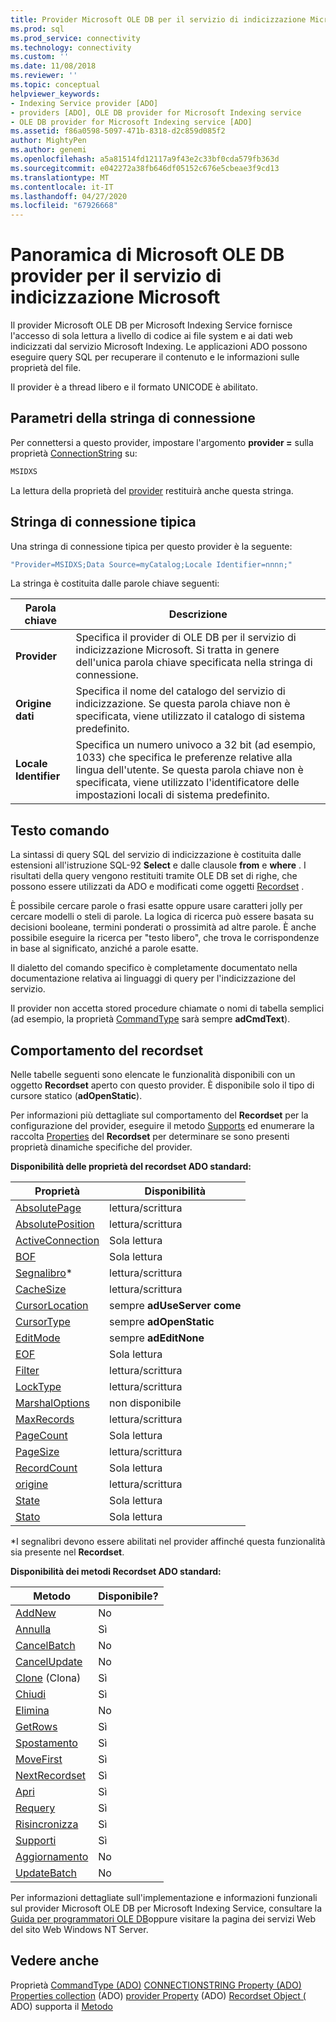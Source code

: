 ```yaml
---
title: Provider Microsoft OLE DB per il servizio di indicizzazione Microsoft | Microsoft Docs
ms.prod: sql
ms.prod_service: connectivity
ms.technology: connectivity
ms.custom: ''
ms.date: 11/08/2018
ms.reviewer: ''
ms.topic: conceptual
helpviewer_keywords:
- Indexing Service provider [ADO]
- providers [ADO], OLE DB provider for Microsoft Indexing service
- OLE DB provider for Microsoft Indexing service [ADO]
ms.assetid: f86a0598-5097-471b-8318-d2c859d085f2
author: MightyPen
ms.author: genemi
ms.openlocfilehash: a5a81514fd12117a9f43e2c33bf0cda579fb363d
ms.sourcegitcommit: e042272a38fb646df05152c676e5cbeae3f9cd13
ms.translationtype: MT
ms.contentlocale: it-IT
ms.lasthandoff: 04/27/2020
ms.locfileid: "67926668"
---
```

# <a name="microsoft-ole-db-provider-for-microsoft-indexing-service-overview"></a>Panoramica di Microsoft OLE DB provider per il servizio di indicizzazione Microsoft
Il provider Microsoft OLE DB per Microsoft Indexing Service fornisce l'accesso di sola lettura a livello di codice ai file system e ai dati web indicizzati dal servizio Microsoft Indexing. Le applicazioni ADO possono eseguire query SQL per recuperare il contenuto e le informazioni sulle proprietà del file.

 Il provider è a thread libero e il formato UNICODE è abilitato.

## <a name="connection-string-parameters"></a>Parametri della stringa di connessione
 Per connettersi a questo provider, impostare l'argomento **provider =** sulla proprietà [ConnectionString](../../../ado/reference/ado-api/connectionstring-property-ado.md) su:

```vb
MSIDXS
```

 La lettura della proprietà del [provider](../../../ado/reference/ado-api/provider-property-ado.md) restituirà anche questa stringa.

## <a name="typical-connection-string"></a>Stringa di connessione tipica
 Una stringa di connessione tipica per questo provider è la seguente:

```vb
"Provider=MSIDXS;Data Source=myCatalog;Locale Identifier=nnnn;"
```

 La stringa è costituita dalle parole chiave seguenti:

|Parola chiave|Descrizione|
|-------------|-----------------|
|**Provider**|Specifica il provider di OLE DB per il servizio di indicizzazione Microsoft. Si tratta in genere dell'unica parola chiave specificata nella stringa di connessione.|
|**Origine dati**|Specifica il nome del catalogo del servizio di indicizzazione. Se questa parola chiave non è specificata, viene utilizzato il catalogo di sistema predefinito.|
|**Locale Identifier**|Specifica un numero univoco a 32 bit (ad esempio, 1033) che specifica le preferenze relative alla lingua dell'utente. Se questa parola chiave non è specificata, viene utilizzato l'identificatore delle impostazioni locali di sistema predefinito.|

## <a name="command-text"></a>Testo comando
 La sintassi di query SQL del servizio di indicizzazione è costituita dalle estensioni all'istruzione SQL-92 **Select** e dalle clausole **from** e **where** . I risultati della query vengono restituiti tramite OLE DB set di righe, che possono essere utilizzati da ADO e modificati come oggetti [Recordset](../../../ado/reference/ado-api/recordset-object-ado.md) .

 È possibile cercare parole o frasi esatte oppure usare caratteri jolly per cercare modelli o steli di parole. La logica di ricerca può essere basata su decisioni booleane, termini ponderati o prossimità ad altre parole. È anche possibile eseguire la ricerca per "testo libero", che trova le corrispondenze in base al significato, anziché a parole esatte.

 Il dialetto del comando specifico è completamente documentato nella documentazione relativa ai linguaggi di query per l'indicizzazione del servizio.

 Il provider non accetta stored procedure chiamate o nomi di tabella semplici (ad esempio, la proprietà [CommandType](../../../ado/reference/ado-api/commandtype-property-ado.md) sarà sempre **adCmdText**).

## <a name="recordset-behavior"></a>Comportamento del recordset
 Nelle tabelle seguenti sono elencate le funzionalità disponibili con un oggetto **Recordset** aperto con questo provider. È disponibile solo il tipo di cursore statico (**adOpenStatic**).

 Per informazioni più dettagliate sul comportamento del **Recordset** per la configurazione del provider, eseguire il metodo [Supports](../../../ado/reference/ado-api/supports-method.md) ed enumerare la raccolta [Properties](../../../ado/reference/ado-api/properties-collection-ado.md) del **Recordset** per determinare se sono presenti proprietà dinamiche specifiche del provider.

 **Disponibilità delle proprietà del recordset ADO standard:**

|Proprietà|Disponibilità|
|--------------|------------------|
|[AbsolutePage](../../../ado/reference/ado-api/absolutepage-property-ado.md)|lettura/scrittura|
|[AbsolutePosition](../../../ado/reference/ado-api/absoluteposition-property-ado.md)|lettura/scrittura|
|[ActiveConnection](../../../ado/reference/ado-api/activeconnection-property-ado.md)|Sola lettura|
|[BOF](../../../ado/reference/ado-api/bof-eof-properties-ado.md)|Sola lettura|
|[Segnalibro](../../../ado/reference/ado-api/bookmark-property-ado.md)*|lettura/scrittura|
|[CacheSize](../../../ado/reference/ado-api/cachesize-property-ado.md)|lettura/scrittura|
|[CursorLocation](../../../ado/reference/ado-api/cursorlocation-property-ado.md)|sempre **adUseServer come**|
|[CursorType](../../../ado/reference/ado-api/cursortype-property-ado.md)|sempre **adOpenStatic**|
|[EditMode](../../../ado/reference/ado-api/editmode-property.md)|sempre **adEditNone**|
|[EOF](../../../ado/reference/ado-api/bof-eof-properties-ado.md)|Sola lettura|
|[Filter](../../../ado/reference/ado-api/filter-property.md)|lettura/scrittura|
|[LockType](../../../ado/reference/ado-api/locktype-property-ado.md)|lettura/scrittura|
|[MarshalOptions](../../../ado/reference/ado-api/marshaloptions-property-ado.md)|non disponibile|
|[MaxRecords](../../../ado/reference/ado-api/maxrecords-property-ado.md)|lettura/scrittura|
|[PageCount](../../../ado/reference/ado-api/pagecount-property-ado.md)|Sola lettura|
|[PageSize](../../../ado/reference/ado-api/pagesize-property-ado.md)|lettura/scrittura|
|[RecordCount](../../../ado/reference/ado-api/recordcount-property-ado.md)|Sola lettura|
|[origine](../../../ado/reference/ado-api/source-property-ado-recordset.md)|lettura/scrittura|
|[State](../../../ado/reference/ado-api/state-property-ado.md)|Sola lettura|
|[Stato](../../../ado/reference/ado-api/status-property-ado-recordset.md)|Sola lettura|

 \*I segnalibri devono essere abilitati nel provider affinché questa funzionalità sia presente nel **Recordset**.

 **Disponibilità dei metodi Recordset ADO standard:**

|Metodo|Disponibile?|
|------------|----------------|
|[AddNew](../../../ado/reference/ado-api/addnew-method-ado.md)|No|
|[Annulla](../../../ado/reference/ado-api/cancel-method-ado.md)|Sì|
|[CancelBatch](../../../ado/reference/ado-api/cancelbatch-method-ado.md)|No|
|[CancelUpdate](../../../ado/reference/ado-api/cancelupdate-method-ado.md)|No|
|[Clone](../../../ado/reference/ado-api/clone-method-ado.md) (Clona)|Sì|
|[Chiudi](../../../ado/reference/ado-api/close-method-ado.md)|Sì|
|[Elimina](../../../ado/reference/ado-api/delete-method-ado-recordset.md)|No|
|[GetRows](../../../ado/reference/ado-api/getrows-method-ado.md)|Sì|
|[Spostamento](../../../ado/reference/ado-api/move-method-ado.md)|Sì|
|[MoveFirst](../../../ado/reference/ado-api/movefirst-movelast-movenext-and-moveprevious-methods-ado.md)|Sì|
|[NextRecordset](../../../ado/reference/ado-api/nextrecordset-method-ado.md)|Sì|
|[Apri](../../../ado/reference/ado-api/open-method-ado-recordset.md)|Sì|
|[Requery](../../../ado/reference/ado-api/requery-method.md)|Sì|
|[Risincronizza](../../../ado/reference/ado-api/resync-method.md)|Sì|
|[Supporti](../../../ado/reference/ado-api/supports-method.md)|Sì|
|[Aggiornamento](../../../ado/reference/ado-api/update-method.md)|No|
|[UpdateBatch](../../../ado/reference/ado-api/updatebatch-method.md)|No|

 Per informazioni dettagliate sull'implementazione e informazioni funzionali sul provider Microsoft OLE DB per Microsoft Indexing Service, consultare la [Guida per programmatori OLE DB](https://msdn.microsoft.com/library/windows/desktop/ms713643.aspx)oppure visitare la pagina dei servizi Web del sito Web Windows NT Server.

## <a name="see-also"></a>Vedere anche
 Proprietà [CommandType (ADO)](../../../ado/reference/ado-api/commandtype-property-ado.md) [CONNECTIONSTRING Property (ADO)](../../../ado/reference/ado-api/connectionstring-property-ado.md) [Properties collection](../../../ado/reference/ado-api/properties-collection-ado.md) (ADO) [provider Property](../../../ado/reference/ado-api/provider-property-ado.md) (ADO) [Recordset Object (](../../../ado/reference/ado-api/recordset-object-ado.md) ADO) supporta il [Metodo](../../../ado/reference/ado-api/supports-method.md)

